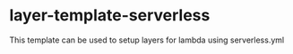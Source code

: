 # layer-template-serverless

This template can be used to setup layers for lambda using serverless.yml

